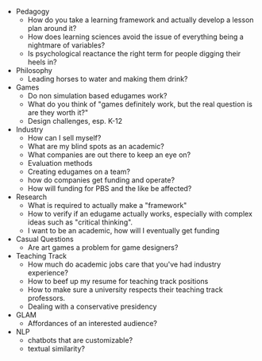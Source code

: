 - Pedagogy
   - How do you take a learning framework and actually develop a lesson plan around it?
   - How does learning sciences avoid the issue of everything being a nightmare of variables?
   - Is psychological reactance the right term for people digging their heels in?
 - Philosophy
   - Leading horses to water and making them drink?
 - Games
	 - Do non simulation based edugames work?
	 - What do you think of "games definitely work, but the real question is are they worth it?"
	 - Design challenges, esp. K-12
 - Industry
   - How can I sell myself?
   - What are my blind spots as an academic?
   - What companies are out there to keep an eye on?
   - Evaluation methods
   - Creating edugames on a team?
   - how do companies get funding and operate?
   - How will funding for PBS and the like be affected?
- Research
  - What is required to actually make a "framework"
  - How to verify if an edugame actually works, especially with complex ideas such as "critical thinking".
  - I want to be an academic, how will I eventually get funding
- Casual Questions
  - Are art games a problem for game designers?
- Teaching Track
  - How much do academic jobs care that you've had industry experience?
  - How to beef up my resume for teaching track positions
  - How to make sure a university respects their teaching track professors.
  - Dealing with a conservative presidency
- GLAM
  - Affordances of an interested audience?
 - NLP
   - chatbots that are customizable?
   - textual similarity?
